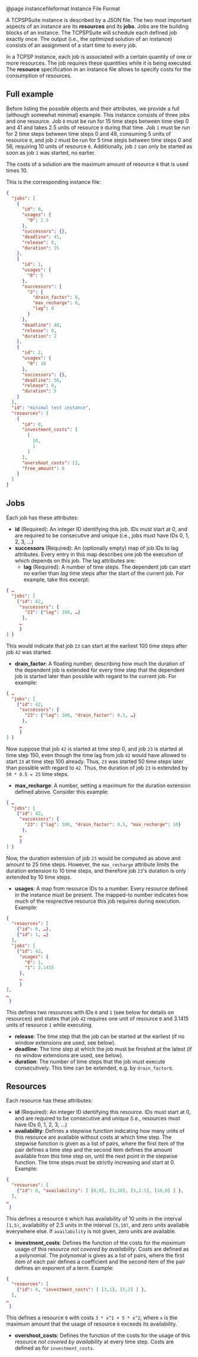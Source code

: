 @page instancefileformat Instance File Format

A TCPSPSuite instance is described by a JSON file. The two most important aspects of an instance are its **resources** and its **jobs**. Jobs are the building blocks of an instance. The TCPSPSuite will schedule each defined job exactly once. The output (i.e., the optimized solution of an instance) consists of an assignment of a start time to every job.

In a TCPSP instance, each job is associated with a certain quantity of one or more resources. The job requires these quantities while it is being executed. The **resource** specification in an instance file allows to specify costs for the consumption of resources.

Full example
------------
Before listing the possible objects and their attributes, we provide a full (although somewhat minimal) example. This instance consists of three jobs and one resource. Job `0` must be run for 15 time steps between time step 0 and 41 and takes 2.5 units of resource `0` during that time. Job `1` must be run for 2 time steps between time steps 0 and 48, consuming 5 units of resource `0`, and job `2` must be run for 5 time steps between time steps 0 and 56, requiring 10 units of resource `0`. Additionally, job `2` can only be started as soon as job `1` was started, no earlier.

The costs of a solution are the maximum amount of resource `0` that is used times 10.

This is the corresponding instance file:

```json
{
  "jobs": [
    {
      "id": 0,
      "usages": {
        "0": 2.5
      },
      "successors": {},
      "deadline": 41,
      "release": 0,
      "duration": 15
    },
    {
      "id": 1,
      "usages": {
        "0": 5
      },
      "successors": {
        "2": {
          "drain_factor": 0,
          "max_recharge": 0,
          "lag": 0
        }
      },
      "deadline": 48,
      "release": 0,
      "duration": 2
    },
    {
      "id": 2,
      "usages": {
        "0": 10
      },
      "successors": {},
      "deadline": 56,
      "release": 0,
      "duration": 5
    }
  ],
  "id": "minimal test instance",
  "resources": [
    {
      "id": 0,
      "investment_costs": [
        [
          10,
          1
        ]
      ],
      "overshoot_costs": [],
      "free_amount": 0
    }
  ]
}
```

Jobs
----
Each job has these attributes:

* **id** (Required): An integer ID identifying this job. IDs must start at 0, and are required to be consecutive and unique (i.e., jobs must have IDs 0, 1, 2, 3, …)
* **successors** (Required): An (optionally empty) map of job IDs to lag attributes. Every entry in this map describes one job the execution of which depends on this job. The lag attributes are:
  * **lag** (Required): A number of time steps. The dependent job can start no earlier than *lag* time steps after the start of the current job. For example, take this excerpt:
```json
{ …
  "jobs": [
    {"id": 42,
     "successors": {
       "23": {"lag": 100, …}
      },
     …
     }
] }
```
  This would indicate that job `23` can start at the earliest 100 time steps after job `42` was started.
  * **drain_factor**: A floating number, describing how much the duration of the dependent job is extended for every time step that the dependent job is started later than possible with regard to the current job. For example:
```json
{ …
  "jobs": [
    {"id": 42,
     "successors": {
       "23": {"lag": 100, "drain_factor": 0.5, …}
      },
     …
     }
] }
```
  Now suppose that job `42` is started at time step 0, and job `23` is started at time step 150, even though the time lag from job `42` would have allowed to start `23` at time step 100 already. Thus, `23` was started 50 time steps later than possible with regard to `42`. Thus, the duration of job `23` is extended by `50 * 0.5 = 25` time steps.
  * **max_recharge**: A number, setting a maximum for the duration extension defined above. Consider this example:  
```json
{ …
  "jobs": [
    {"id": 42,
     "successors": {
       "23": {"lag": 100, "drain_factor": 0.5, "max_recharge": 10}
      },
     …
     }
] }
```
  Now, the duration extension of job `23` would be computed as above and amount to 25 time steps. However, the `max_recharge` attribute limits the duration extension to 10 time steps, and therefore job `23`'s duration is only extended by 10 time steps.

* **usages**: A map from resource IDs to a number. Every resource defined in the instance must be present. The mapped-to number indicates how much of the resprective resource this job requires during execution. Example:
```json
{
  "resources": [
    {"id": 0, …},
    {"id": 1, …}
  ],
  "jobs": [
    {"id": 42,
     "usages": {
       "0": 1,
       "1": 3.1415
     },
     …
     }
],
…
 }
```
  This defines two resources with IDs `0` and `1` (see below for details on resources) and states that job `42` requires one unit of resource `0` and 3.1415 units of resource `1` while executing.

* **release**: The time step that the job can be started at the earliest (if no window extensions are used, see below).
* **deadline**: The time step at which the job must be finished at the latest (if no window extensions are used, see below).
* **duration**: The number of time steps that the job must execute consecutively. This time can be extended, e.g. by `drain_factor`s.


Resources
---------
Each resource has these attributes:
* **id** (Required): An integer ID identifying this resource. IDs must start at 0, and are required to be consecutive and unique (i.e., resources must have IDs 0, 1, 2, 3, …)
* **availability**: Defines a stepwise function indicating how many units of this resource are available without costs at which time step. The stepwise function is given as a list of pairs, where the first item of the pair defines a time step and the second item defines the amount available from this time step on, until the next point in the stepwise function. The time steps must be strictly increasing and start at 0. Example:
```json
{
  "resources": [
    {"id": 0, "availability": [ [0,0], [1,10], [5,2.5], [10,0] ] },
  ],
…
 }
```
This defines a resource `0` which has availability of 10 units in the interval `[1,5)`, availability of 2.5 units in the interval `[5,10)`, and zero units available everywhere else. If `availability` is not given, zero units are available.

* **investment_costs**: Defines the function of the costs for the *maximum* usage of this resource *not covered by availability*. Costs are defined as a polynomial. The polynomial is gives as a list of pairs, where the first item of each pair defines a coefficient and the second item of the pair defines an exponent of a term. Example:
```json
{
  "resources": [
    {"id": 0, "investment_costs": [ [3,1], [5,2] ] },
  ],
…
 }
```
This defines a resource `0` with costs `3 * x^1 + 5 * x^2`, where `x` is the maximum amount that the usage of resource `0` exceeds its availability.
* **overshoot_costs**: Defines the function of the costs for the usage of this resource *not covered by availability* at every time step. Costs are defined as for `investment_costs`.
